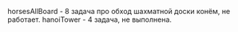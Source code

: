 horsesAllBoard - 8 задача про обход шахматной доски конём, не работает.
hanoiTower - 4 задача, не выполнена.
